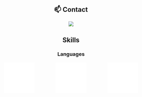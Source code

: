 <div align="center">

## 📫 Contact

<a href="https://skillicons.dev">
  <img src="https://skillicons.dev/icons?i=discord"/>
</a>

## Skills

### Languages

</div>

<div style="display: flex; justify-content: center;">

  <div style="margin: 0 auto;">
    <img src="./images/cpp-logo.svg"
          style="width: 100px; height: 100px;"
          alt="C++ Logo"
          />
  </div>
  
  <div style="margin: 0 auto;">
    <img src="./images/erlang-logo.svg"
          style="width: 100px; height: 100px;"
          alt="Erlang Logo"
          />
  </div>
  
  <div style="margin: 0 auto;">
    <img src="./images/java-logo.svg"
          style="width: 100px; height: 100px;"
          alt="Java Logo"
          />
  </div>

</div>








<!--
**DoubleXEric/DoubleXEric** is a ✨ _special_ ✨ repository because its `README.md` (this file) appears on your GitHub profile.

Here are some ideas to get you started:

- 🔭 I’m currently working on ...
- 🌱 I’m currently learning ...
- 👯 I’m looking to collaborate on ...
- 🤔 I’m looking for help with ...
- 💬 Ask me about ...
- 📫 How to reach me: ...
- 😄 Pronouns: ...
- ⚡ Fun fact: ...
-->
